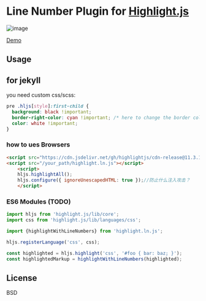Line Number Plugin for [Highlight.js](https://github.com/highlightjs/highlight.js)
==================================================================================

![image](https://user-images.githubusercontent.com/58632405/146037176-ffb9f3e4-984d-4de4-a143-199f7614372b.png)

[Demo](https://taufik-nurrohman.github.io/highlight.ln.js/index.html)

Usage
-----
## for jekyll

you need custom css/scss:

```css
pre .hljs[style]:first-child {
  background: black !important;
  border-right-color: cyan !important; /* here to change the border color */
  color: white !important;
}
```
### how to ues Browsers

```html
<script src="https://cdn.jsdelivr.net/gh/highlightjs/cdn-release@11.3.1/build/highlight.js"></script>
<script src="/your_path/highlight.ln.js"></script>
    <script>
    hljs.highlightAll();
    hljs.configure({ ignoreUnescapedHTML: true });//防止什么注入攻击？
    </script>
```

### ES6 Modules (TODO)

~~~ .js
import hljs from 'highlight.js/lib/core';
import css from 'highlight.js/lib/languages/css';

import {highlightWithLineNumbers} from 'highlight.ln.js';

hljs.registerLanguage('css', css);

const highlighted = hljs.highlight('css', '#foo { bar: baz; }');
const highlightedMarkup = highlightWithLineNumbers(highlighted);
~~~

License
-------

BSD
